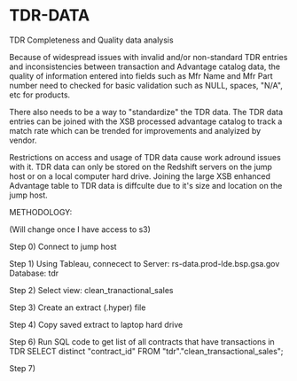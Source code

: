 # TDR-DATA
TDR Completeness and Quality data analysis 

Because of widespread issues with invalid and/or non-standard TDR entries and
inconsistencies between transaction and Advantage catalog data, the quality of information entered into
fields such as Mfr Name and Mfr Part number need to checked for basic validation such as NULL, spaces,
"N/A", etc for products.

There also needs to be a way to "standardize" the TDR data.  The TDR data entries can be joined with the XSB 
processed advantage catalog to track a match rate which can be trended for improvements and analyized by vendor.


Restrictions on access and usage of TDR data cause work adround issues with it.  TDR data can only be stored on the Redshift servers on the jump host or on a local computer hard drive.  Joining the large XSB enhanced Advantage table to TDR data is diffculte due to it's size and location on the jump host.


METHODOLOGY:

(Will change once I have access to s3)

Step 0) Connect to jump host

Step 1)  Using Tableau, connecect to Server: rs-data.prod-lde.bsp.gsa.gov Database: tdr

Step 2) Select view: clean_tranactional_sales

Step 3) Create an extract (.hyper) file

Step 4) Copy saved extract to laptop hard drive

Step 6) Run SQL code to get list of all contracts that have transactions in TDR
        SELECT distinct "contract_id"
        FROM "tdr"."clean_transactional_sales";
        
Step 7)       




